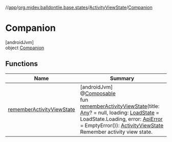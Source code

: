 //[app](../../../../index.md)/[org.mjdev.balldontlie.base.states](../../index.md)/[ActivityViewState](../index.md)/[Companion](index.md)

# Companion

[androidJvm]\
object [Companion](index.md)

## Functions

| Name | Summary |
|---|---|
| [rememberActivityViewState](remember-activity-view-state.md) | [androidJvm]<br>@[Composable](https://developer.android.com/reference/kotlin/androidx/compose/runtime/Composable.html)<br>fun [rememberActivityViewState](remember-activity-view-state.md)(title: [Any](https://kotlinlang.org/api/latest/jvm/stdlib/kotlin/-any/index.html)? = null, loading: [LoadState](https://developer.android.com/reference/kotlin/androidx/paging/LoadState.html) = LoadState.Loading, error: [ApiError](../../../org.mjdev.balldontlie.error/-api-error/index.md) = EmptyError()): [ActivityViewState](../index.md)<br>Remember activity view state. |
